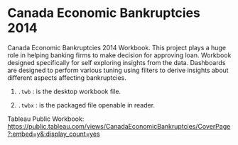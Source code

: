 # Canada Economic Bankruptcies 2014

Canada Economic Bankruptcies 2014 Workbook. This project plays a huge role in helping banking firms to make decision for approving loan. Workbook designed specifically for self exploring insights from the data. Dashboards are designed to perform various tuning using filters to derive insights about different aspects affecting bankruptcies.

1. `.twb` : is the desktop workbook file.

2. `.twbx` : is the packaged file openable in reader.


Tableau Public Workbook: https://public.tableau.com/views/CanadaEconomicBankruptcies/CoverPage?:embed=y&:display_count=yes
